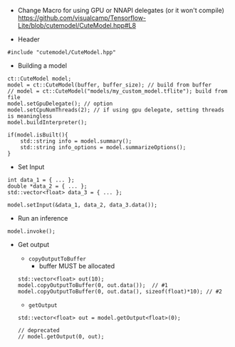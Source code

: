 
* Change Macro for using GPU or NNAPI delegates (or it won't compile)  
https://github.com/visualcamp/Tensorflow-Lite/blob/cutemodel/CuteModel.hpp#L8

* Header
```
#include "cutemodel/CuteModel.hpp"
```

* Building a model
```
ct::CuteModel model;
model = ct::CuteModel(buffer, buffer_size); // build from buffer
// model = ct::CuteModel("models/my_custom_model.tflite"); build from file
model.setGpuDelegate(); // option
model.setCpuNumThreads(2); // if using gpu delegate, setting threads is meaningless
model.buildInterpreter();

if(model.isBuilt(){
    std::string info = model.summary();
    std::string info_options = model.summarizeOptions();
}
```

* Set Input
```
int data_1 = { ... };
double *data_2 = { ... };
std::vector<float> data_3 = { ... };

model.setInput(&data_1, data_2, data_3.data());
```

* Run an inference
```
model.invoke();
```

* Get output

  * `copyOutputToBuffer`
    * buffer MUST be allocated
  ```
  std::vector<float> out(10);
  model.copyOutputToBuffer(0, out.data());  // #1
  model.copyOutputToBuffer(0, out.data(), sizeof(float)*10); // #2
  ```

  * `getOutput`
  ```
  std::vector<float> out = model.getOutput<float>(0);

  // deprecated
  // model.getOutput(0, out);
  ```
